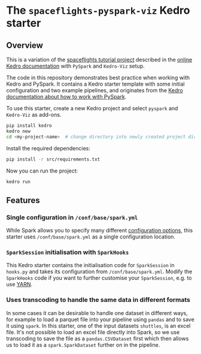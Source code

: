 # The `spaceflights-pyspark-viz` Kedro starter

## Overview

This is a variation of the [spaceflights tutorial project](https://docs.kedro.org/en/stable/tutorial/spaceflights_tutorial.html) described in the [online Kedro documentation](https://docs.kedro.org) with `PySpark` and `Kedro-Viz` setup.

The code in this repository demonstrates best practice when working with Kedro and PySpark. It contains a Kedro starter template with some initial configuration and two example pipelines, and originates from the [Kedro documentation about how to work with PySpark](https://docs.kedro.org/en/stable/integrations/pyspark_integration.html).

To use this starter, create a new Kedro project and select `pyspark` and `Kedro-Viz` as add-ons.

```bash
pip install kedro
kedro new
cd <my-project-name>  # change directory into newly created project directory
```

Install the required dependencies:

```bash
pip install -r src/requirements.txt
```

Now you can run the project:

```bash
kedro run
```

## Features

### Single configuration in `/conf/base/spark.yml`

While Spark allows you to specify many different [configuration options](https://spark.apache.org/docs/latest/configuration.html), this starter uses `/conf/base/spark.yml` as a single configuration location.

### `SparkSession` initialisation with `SparkHooks`

This Kedro starter contains the initialisation code for `SparkSession` in `hooks.py` and takes its configuration from `/conf/base/spark.yml`. Modify the `SparkHooks` code if you want to further customise your `SparkSession`, e.g. to use [YARN](https://hadoop.apache.org/docs/current/hadoop-yarn/hadoop-yarn-site/YARN.html).

### Uses transcoding to handle the same data in different formats

In some cases it can be desirable to handle one dataset in different ways, for example to load a parquet file into your pipeline using `pandas` and to save it using `spark`. In this starter, one of the input datasets `shuttles`, is an excel file. 
It's not possible to load an excel file directly into Spark, so we use transcoding to save the file as a `pandas.CSVDataset` first which then allows us to load it as a `spark.SparkDataset` further on in the pipeline.
 

